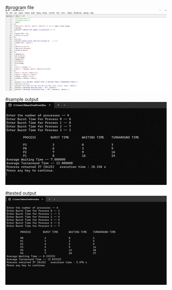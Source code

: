 #program file
![program file](sjfcode.png)

#sample output
![sample output](sjfoutput.png)

#tested output
![tested output](sjftestoutput.png)
